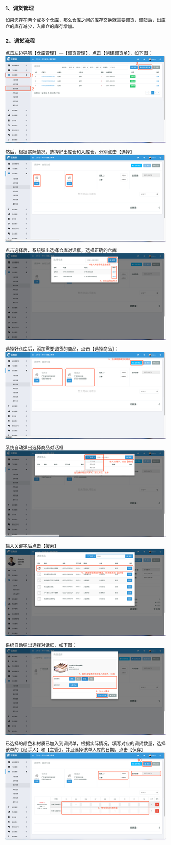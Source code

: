 ### 1、调货管理

如果您存在两个或多个仓库，那么仓库之间的库存交换就需要调货，调货后，出库仓的库存减少，入库仓的库存增加。

### 2、调货流程

点击左边导航【仓库管理】—【调货管理】，点击【创建调货单】，如下图： ![](/assets/cjkcdhd-1.png)

然后，根据实际情况，选择好出库仓和入库仓，分别点击【选择】![](/assets/cjkcdhd-2.png)

点击选择后，系统弹出选择仓库对话框，选择正确的仓库![](/assets/cjkcdhd-3.png)

选择好仓库后，添加需要调货的商品，点击【选择商品】：![](/assets/cjkcdhd-4.png)

系统自动弹出选择商品对话框![](/assets/cjkcdhd-5.png)

输入关键字后点击【搜索】![](/assets/cjcgd-3.png)

系统自动弹出选择对话框，如下图：![](/assets/sdcjrkd-3.png)

已选择的颜色和材质已加入到调货单，根据实际情况，填写对应的调货数量，选择该单的【经手人】和【主管】，并且选择该单入库的日期，点击【保存】![](/assets/cjkcdhd-6.png)

